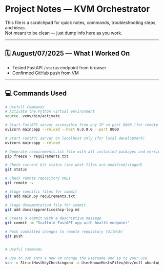 # Project Notes — KVM Orchestrator

This file is a scratchpad for quick notes, commands, troubleshooting steps, and ideas.  
Not meant to be clean — just dump info here as you work.

---

## 🗓️ August/07/2025 — What I Worked On
- Tested FastAPI `/status` endpoint from browser
- Confirmed GitHub push from VM


---

## 💻 Commands Used
```bash
# Usefull Commands
# Activate the Python virtual environment
source .venv/bin/activate

# Start FastAPI server accessible from any IP on port 8000 (for remote access)
uvicorn main:app --reload --host 0.0.0.0 --port 8000

# Start FastAPI server on localhost only (for local development)
uvicorn main:app --reload

# Generate requirements.txt file with all installed packages and versions
pip freeze > requirements.txt

# Check current Git status (see what files are modified/staged)
git status

# Check remote repository URLs
git remote -v

# Stage specific files for commit
git add main.py requirements.txt

# Stage documentation file for commit
git add docs/apprenticeship-log.md

# Create a commit with a descriptive message
git commit -m "Scaffold FastAPI app with health endpoint"

# Push committed changes to remote repository (GitHub)
git push


# Useful Commands

# Use to ssh into a new vm change the username and ip to your use
ssh -o StrictHostKeyChecking=no -o UserKnownHostsFile=/dev/null ubuntu@192.168.122.xx
